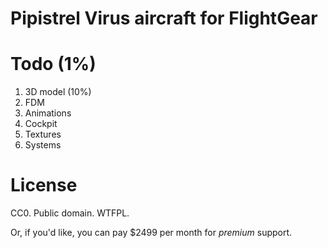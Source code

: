 # Pipistrel Virus aircraft for FlightGear

# Todo (1%)

1. 3D model (10%)
2. FDM
3. Animations
4. Cockpit
5. Textures
6. Systems

# License

CC0. Public domain. WTFPL.

Or, if you'd like, you can pay $2499 per month for _premium_ support.
